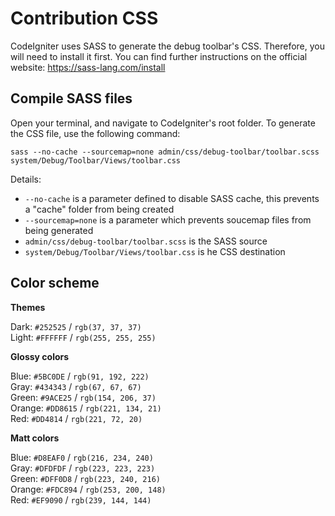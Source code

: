 # Contribution CSS

CodeIgniter uses SASS to generate the debug toolbar's CSS. Therefore,
you will need to install it first. You can find further instructions on
the official website: <https://sass-lang.com/install>

## Compile SASS files

Open your terminal, and navigate to CodeIgniter's root folder. To
generate the CSS file, use the following command:

`sass --no-cache --sourcemap=none admin/css/debug-toolbar/toolbar.scss system/Debug/Toolbar/Views/toolbar.css`

Details: 
- `--no-cache` is a parameter defined to disable SASS cache,
this prevents a "cache" folder from being created 
- `--sourcemap=none` is a parameter which prevents soucemap files from being generated 
- `admin/css/debug-toolbar/toolbar.scss` is the SASS source 
- `system/Debug/Toolbar/Views/toolbar.css` is he CSS destination

## Color scheme

**Themes**

Dark: `#252525` / `rgb(37, 37, 37)`  
Light: `#FFFFFF` / `rgb(255, 255, 255)`  

**Glossy colors**

Blue: `#5BC0DE` / `rgb(91, 192, 222)`  
Gray: `#434343` / `rgb(67, 67, 67)`  
Green: `#9ACE25` / `rgb(154, 206, 37)`  
Orange: `#DD8615` / `rgb(221, 134, 21)`  
Red: `#DD4814` / `rgb(221, 72, 20)`  

**Matt colors**

Blue: `#D8EAF0` / `rgb(216, 234, 240)`  
Gray: `#DFDFDF` / `rgb(223, 223, 223)`  
Green: `#DFF0D8` / `rgb(223, 240, 216)`  
Orange: `#FDC894` / `rgb(253, 200, 148)`  
Red: `#EF9090` / `rgb(239, 144, 144)`  
